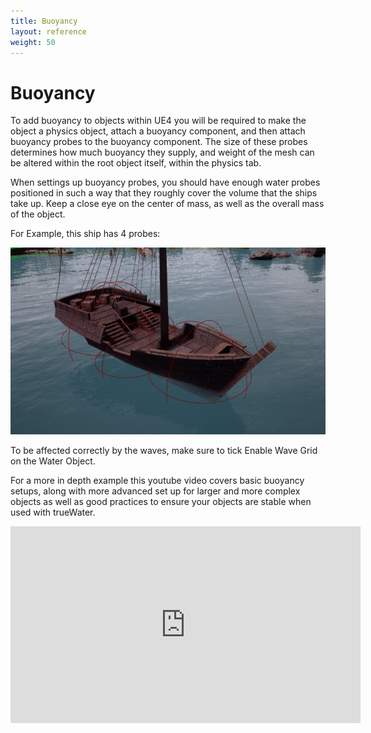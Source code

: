 ```yaml
---
title: Buoyancy
layout: reference
weight: 50
---
```







Buoyancy
====================

To add buoyancy to objects within UE4 you will be required to make the object a physics object, attach a buoyancy component, and then attach buoyancy probes to the buoyancy component. The size of these probes determines how much buoyancy they supply, and weight of the mesh can be altered within the root object itself, within the physics tab.


When settings up buoyancy probes, you should have enough water probes positioned in such a way that they roughly cover the volume that the ships take up. Keep a close eye on the center of mass, as well as the overall mass of the object.

For Example, this ship has 4 probes:


![](/images/buoyancy.png)



To be affected correctly by the waves, make sure to tick Enable Wave Grid on the Water Object.

For a more in depth example this youtube video covers basic buoyancy setups, along with more advanced set up for larger and more complex objects as well as good practices to ensure your objects are stable when used with trueWater. 

<div class="video-wrapper">
<div class="video-container">
<iframe width="560" height="315" src="https://www.youtube.com/embed/xBkgS5WMU64" frameborder="0" allow="accelerometer; autoplay; encrypted-media; gyroscope; picture-in-picture" allowfullscreen></iframe>
</div>
</div>
